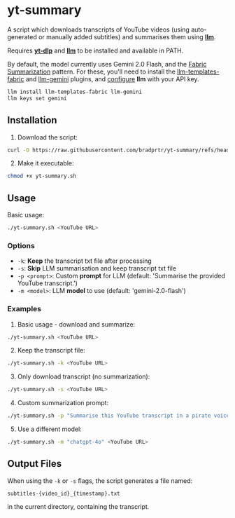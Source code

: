 # yt-summary

A script which downloads transcripts of YouTube videos (using auto-generated or manually added subtitles) and summarises them using [**llm**](https://github.com/simonw/llm).

Requires [**yt-dlp**](https://github.com/yt-dlp/yt-dlp) and [**llm**](https://github.com/simonw/llm) to be installed and available in PATH. 

By default, the model currently uses Gemini 2.0 Flash, and the [Fabric Summarization](https://github.com/danielmiessler/fabric/tree/main/patterns/summarize) pattern. For these, you'll need to install the [llm-templates-fabric](https://github.com/simonw/llm-templates-fabric) and [llm-gemini](https://github.com/simonw/llm-gemini) plugins, and [configure](https://llm.datasette.io/en/stable/setup.html) **llm** with your API key.

```bash
llm install llm-templates-fabric llm-gemini
llm keys set gemini
```

## Installation

1. Download the script:
```bash
curl -O https://raw.githubusercontent.com/bradprtr/yt-summary/refs/heads/main/yt-summary.sh
```

2. Make it executable:
```bash
chmod +x yt-summary.sh
```

## Usage

Basic usage:
```bash
./yt-summary.sh <YouTube URL>
```

### Options

- `-k`: **Keep** the transcript txt file after processing
- `-s`: **Skip** LLM summarisation and keep transcript txt file
- `-p <prompt>`: Custom **prompt** for LLM (default: 'Summarise the provided YouTube transcript.')
- `-m <model>`: LLM **model** to use (default: 'gemini-2.0-flash')

### Examples

1. Basic usage - download and summarize:
```bash
./yt-summary.sh <YouTube URL>
```

2. Keep the transcript file:
```bash
./yt-summary.sh -k <YouTube URL>
```

3. Only download transcript (no summarization):
```bash
./yt-summary.sh -s <YouTube URL>
```

4. Custom summarization prompt:
```bash
./yt-summary.sh -p "Summarise this YouTube transcript in a pirate voice" <YouTube URL>
```

5. Use a different model:
```bash
./yt-summary.sh -m "chatgpt-4o" <YouTube URL>
```

## Output Files

When using the `-k` or `-s` flags, the script generates a file named:
```
subtitles-{video_id}_{timestamp}.txt
```
in the current directory, containing the transcript.

